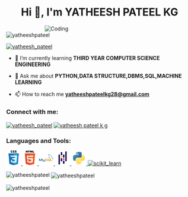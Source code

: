 <h1 align="center">Hi 👋, I'm YATHEESH PATEEL KG</h1>
<img align="right" alt="Coding" width="400" src="https://camo.githubusercontent.com/cae12fddd9d6982901d82580bdf321d81fb299141098ca1c2d4891870827bf17/68747470733a2f2f6d69726f2e6d656469756d2e636f6d2f6d61782f313336302f302a37513379765349765f7430696f4a2d5a2e676966">
<p align="left"> <img src="https://komarev.com/ghpvc/?username=yatheeshpateel&label=Profile%20views&color=0e75b6&style=flat" alt="yatheeshpateel" /> </p>

<p align="left"> <a href="https://twitter.com/yatheesh_pateel" target="blank"><img src="https://img.shields.io/twitter/follow/yatheesh_pateel?logo=twitter&style=for-the-badge" alt="yatheesh_pateel" /></a> </p>

- 🌱 I’m currently learning **THIRD YEAR COMPUTER SCIENCE ENGINEERING**

- 💬 Ask me about **PYTHON,DATA STRUCTURE,DBMS,SQL,MACHINE LEARNING**

- 📫 How to reach me **yatheeshpateelkg28@gmail.com**

<h3 align="left">Connect with me:</h3>
<p align="left">
<a href="https://twitter.com/yatheesh_pateel" target="blank"><img align="center" src="https://raw.githubusercontent.com/rahuldkjain/github-profile-readme-generator/master/src/images/icons/Social/twitter.svg" alt="yatheesh_pateel" height="30" width="40" /></a>
<a href="https://linkedin.com/in/yatheesh pateel k g" target="blank"><img align="center" src="https://raw.githubusercontent.com/rahuldkjain/github-profile-readme-generator/master/src/images/icons/Social/linked-in-alt.svg" alt="yatheesh pateel k g" height="30" width="40" /></a>
</p>

<h3 align="left">Languages and Tools:</h3>
<p align="left"> <a href="https://www.w3schools.com/css/" target="_blank" rel="noreferrer"> <img src="https://raw.githubusercontent.com/devicons/devicon/master/icons/css3/css3-original-wordmark.svg" alt="css3" width="40" height="40"/> </a> <a href="https://www.w3.org/html/" target="_blank" rel="noreferrer"> <img src="https://raw.githubusercontent.com/devicons/devicon/master/icons/html5/html5-original-wordmark.svg" alt="html5" width="40" height="40"/> </a> <a href="https://www.mysql.com/" target="_blank" rel="noreferrer"> <img src="https://raw.githubusercontent.com/devicons/devicon/master/icons/mysql/mysql-original-wordmark.svg" alt="mysql" width="40" height="40"/> </a> <a href="https://pandas.pydata.org/" target="_blank" rel="noreferrer"> <img src="https://raw.githubusercontent.com/devicons/devicon/2ae2a900d2f041da66e950e4d48052658d850630/icons/pandas/pandas-original.svg" alt="pandas" width="40" height="40"/> </a> <a href="https://www.python.org" target="_blank" rel="noreferrer"> <img src="https://raw.githubusercontent.com/devicons/devicon/master/icons/python/python-original.svg" alt="python" width="40" height="40"/> </a> <a href="https://scikit-learn.org/" target="_blank" rel="noreferrer"> <img src="https://upload.wikimedia.org/wikipedia/commons/0/05/Scikit_learn_logo_small.svg" alt="scikit_learn" width="40" height="40"/> </a> </p>

<p><img align="left" src="https://github-readme-stats.vercel.app/api/top-langs?username=yatheeshpateel&show_icons=true&locale=en&layout=compact" alt="yatheeshpateel" /></p>

<p>&nbsp;<img align="center" src="https://github-readme-stats.vercel.app/api?username=yatheeshpateel&show_icons=true&locale=en" alt="yatheeshpateel" /></p>

<p><img align="center" src="https://github-readme-streak-stats.herokuapp.com/?user=yatheeshpateel&" alt="yatheeshpateel" /></p>
